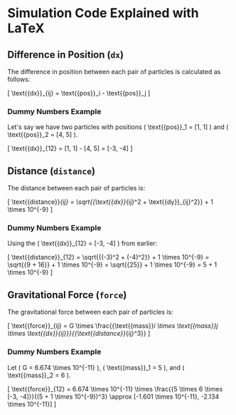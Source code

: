 
# Simulation Code Explained with LaTeX

## Difference in Position (`dx`)

The difference in position between each pair of particles is calculated as follows:

\[
\text{{dx}}_{ij} = \text{{pos}}_i - \text{{pos}}_j
\]

### Dummy Numbers Example

Let's say we have two particles with positions \( \text{{pos}}_1 = [1, 1] \) and \( \text{{pos}}_2 = [4, 5] \).

\[
\text{{dx}}_{12} = [1, 1] - [4, 5] = [-3, -4]
\]

## Distance (`distance`)

The distance between each pair of particles is:

\[
\text{{distance}}_{ij} = \sqrt{{\text{{dx}}_{ij}^2 + \text{{dy}}_{ij}^2}} + 1 \times 10^{-9}
\]

### Dummy Numbers Example

Using the \( \text{{dx}}_{12} = [-3, -4] \) from earlier:

\[
\text{{distance}}_{12} = \sqrt{{(-3)^2 + (-4)^2}} + 1 \times 10^{-9} = \sqrt{{9 + 16}} + 1 \times 10^{-9} = \sqrt{{25}} + 1 \times 10^{-9} = 5 + 1 \times 10^{-9}
\]

## Gravitational Force (`force`)

The gravitational force between each pair of particles is:

\[
\text{{force}}_{ij} = G \times \frac{{\text{{mass}}_i \times \text{{mass}}_j \times \text{{dx}}_{ij}}}{{\text{{distance}}_{ij}^3}}
\]

### Dummy Numbers Example

Let \( G = 6.674 \times 10^{-11} \), \( \text{{mass}}_1 = 5 \), and \( \text{{mass}}_2 = 6 \).

\[
\text{{force}}_{12} = 6.674 \times 10^{-11} \times \frac{{5 \times 6 \times [-3, -4]}}{(5 + 1 \times 10^{-9})^3} \approx [-1.601 \times 10^{-11}, -2.134 \times 10^{-11}]
\]

